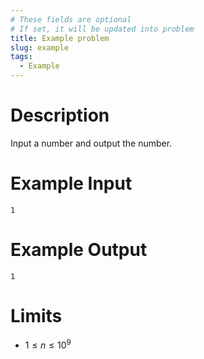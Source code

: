 ```yaml
---
# These fields are optional
# If set, it will be updated into problem
title: Example problem
slug: example
tags:
  - Example
---
```


# Description

Input a number and output the number.

# Example Input

```
1
```

# Example Output

```
1
```

# Limits

- $1 \leq n \leq 10^9$

